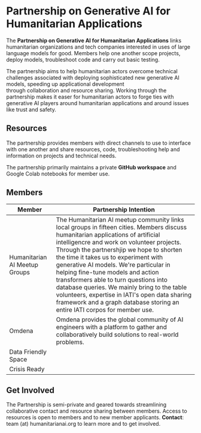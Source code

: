# Partnership on Generative AI for Humanitarian Applications

The **Partnership on Generative AI for Humanitarian Applications** links humanitarian organizations and tech companies interested in uses of large language models for good. Members help one another scope projects, deploy models, troubleshoot code and carry out basic testing.

The partnership aims to help humanitarian actors overcome technical challenges associated with deploying sophisticated new generative AI models, speeding up applicational development through collaboration and resource sharing. Working through the partnership makes it easer for humanitarian actors to forge ties with generative AI players around humanitarian applications and around issues like trust and safety.

## Resources

The partnership provides members with direct channels to use to interface with one another and share resources, code, troubleshooting help and information on projects and technical needs.

The partnership primarily maintains a private **GitHub workspace** and Google Colab notebooks for member use.

## Members

Member | Partnership Intention
--- | ---
Humanitarian AI Meetup Groups | The Humanitarian AI meetup community links local groups in fifteen cities. Members discuss humanitarian applications of artificial intelligencre and work on volunteer projects. Through the partnershjip we hope to shorten the time it takes us to experiment with generative AI models. We're particular in helping fine-tune models and action transformers able to turn questions into database queries. We mainly bring to the table volunteers, expertise in IATI's open data sharing framework and a graph database storing an entire IATI corpos for member use.
Omdena | Omdena provides the global community of AI engineers with a platform to gather and collaboratively build solutions to real-world problems.
Data Friendly Space | 
Crisis Ready | 

## Get Involved

The Partnership is semi-private and geared towards streamlining collaborative contact and resource sharing between members. Access to resources is open to members and to new member applicants. **Contact**: team (at) humanitarianai.org to learn more and to get involved. 
